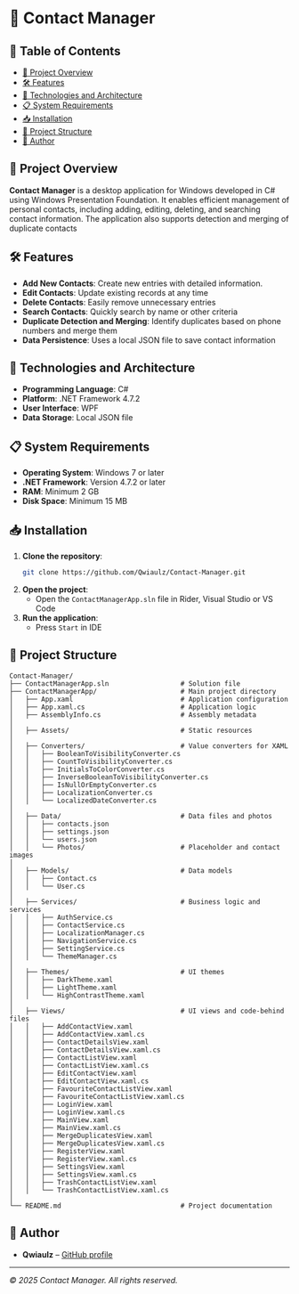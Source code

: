 # 📇 Contact Manager

## 📑 Table of Contents

- [🚀 Project Overview](#-project-overview)
- [🛠️ Features](#️-features)
- [🔧 Technologies and Architecture](#-technologies-and-architecture)
- [📋 System Requirements](#-system-requirements)
- [📥 Installation](#-installation)
- [📝 Project Structure](#-project-structure)
- [👤 Author](#-author)

## 🚀 Project Overview

**Contact Manager** is a desktop application for Windows developed in C# using Windows Presentation Foundation. It enables efficient management of personal contacts, including adding, editing, deleting, and searching contact information. The application also supports detection and merging of duplicate contacts

## 🛠️ Features

- **Add New Contacts**: Create new entries with detailed information.
- **Edit Contacts**: Update existing records at any time
- **Delete Contacts**: Easily remove unnecessary entries
- **Search Contacts**: Quickly search by name or other criteria
- **Duplicate Detection and Merging**: Identify duplicates based on phone numbers and merge them
- **Data Persistence**: Uses a local JSON file to save contact information

## 🔧 Technologies and Architecture

- **Programming Language**: C#
- **Platform**: .NET Framework 4.7.2
- **User Interface**: WPF
- **Data Storage**: Local JSON file

## 📋 System Requirements

- **Operating System**: Windows 7 or later
- **.NET Framework**: Version 4.7.2 or later
- **RAM**: Minimum 2 GB
- **Disk Space**: Minimum 15 MB

## 📥 Installation

1. **Clone the repository**:
   ```bash
   git clone https://github.com/Qwiaulz/Contact-Manager.git
   ```
2. **Open the project**:
   - Open the `ContactManagerApp.sln` file in Rider, Visual Studio or VS Code
3. **Run the application**:
   - Press `Start` in IDE

## 📝 Project Structure

```
Contact-Manager/
├── ContactManagerApp.sln                  # Solution file
├── ContactManagerApp/                     # Main project directory
│   ├── App.xaml                           # Application configuration
│   ├── App.xaml.cs                        # Application logic
│   ├── AssemblyInfo.cs                    # Assembly metadata
│
│   ├── Assets/                            # Static resources
│
│   ├── Converters/                        # Value converters for XAML
│   │   ├── BooleanToVisibilityConverter.cs
│   │   ├── CountToVisibilityConverter.cs
│   │   ├── InitialsToColorConverter.cs
│   │   ├── InverseBooleanToVisibilityConverter.cs
│   │   ├── IsNullOrEmptyConverter.cs
│   │   ├── LocalizationConverter.cs
│   │   └── LocalizedDateConverter.cs
│
│   ├── Data/                              # Data files and photos
│   │   ├── contacts.json
│   │   ├── settings.json
│   │   └── users.json
│   │   └── Photos/                        # Placeholder and contact images
│
│   ├── Models/                            # Data models
│   │   ├── Contact.cs
│   │   └── User.cs
│
│   ├── Services/                          # Business logic and services
│   │   ├── AuthService.cs
│   │   ├── ContactService.cs
│   │   ├── LocalizationManager.cs
│   │   ├── NavigationService.cs
│   │   ├── SettingService.cs
│   │   └── ThemeManager.cs
│
│   ├── Themes/                            # UI themes
│   │   ├── DarkTheme.xaml
│   │   ├── LightTheme.xaml
│   │   └── HighContrastTheme.xaml
│
│   ├── Views/                             # UI views and code-behind files
│   │   ├── AddContactView.xaml
│   │   ├── AddContactView.xaml.cs
│   │   ├── ContactDetailsView.xaml
│   │   ├── ContactDetailsView.xaml.cs
│   │   ├── ContactListView.xaml
│   │   ├── ContactListView.xaml.cs
│   │   ├── EditContactView.xaml
│   │   ├── EditContactView.xaml.cs
│   │   ├── FavouriteContactListView.xaml
│   │   ├── FavouriteContactListView.xaml.cs
│   │   ├── LoginView.xaml
│   │   ├── LoginView.xaml.cs
│   │   ├── MainView.xaml
│   │   ├── MainView.xaml.cs
│   │   ├── MergeDuplicatesView.xaml
│   │   ├── MergeDuplicatesView.xaml.cs
│   │   ├── RegisterView.xaml
│   │   ├── RegisterView.xaml.cs
│   │   ├── SettingsView.xaml
│   │   ├── SettingsView.xaml.cs
│   │   ├── TrashContactListView.xaml
│   │   └── TrashContactListView.xaml.cs
│
└── README.md                              # Project documentation

```

## 👤 Author

- **Qwiaulz** – [GitHub profile](https://github.com/Qwiaulz)

---

*© 2025 Contact Manager. All rights reserved.*